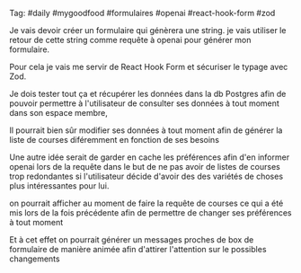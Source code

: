 Tag:  #daily #mygoodfood #formulaires #openai #react-hook-form #zod

Je vais devoir créer un formulaire qui génèrera une string.
je vais utiliser le retour de cette string comme requête à openai pour générer mon formulaire.

Pour cela je vais me servir de React Hook Form et sécuriser le typage avec Zod.

Je dois tester tout ça et récupérer les données dans la db Postgres afin de pouvoir permettre à l'utilisateur de consulter ses données à tout moment dans son espace membre,

Il pourrait bien sûr modifier ses données à tout moment  afin de générer la liste de courses diféremment en fonction de ses besoins

Une autre idée serait de garder en cache les préférences afin d'en informer openai lors de la requête dans le but de ne pas avoir de listes de courses trop redondantes si l'utilisateur décide d'avoir des des variétés de choses plus intéressantes pour lui.

on pourrait afficher au moment de faire la requête de courses ce qui a été mis lors de la fois précédente afin de permettre de changer ses préférences à tout moment 

Et à cet effet on pourrait générer un messages proches de box de formulaire de manière animée afin d'attirer l'attention sur le possibles changements
